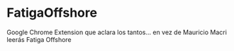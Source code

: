 # FatigaOffshore
Google Chrome Extension que aclara los tantos... en vez de Mauricio Macri leerás Fatiga Offshore
